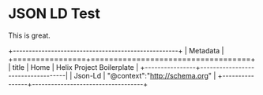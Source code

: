# JSON LD Test

This is great.  

+----------------------------------------------------+
| Metadata                                           |
+================+===================================+
| title          | Home \| Helix Project Boilerplate |
+----------------+-----------------------------------|
| Json-Ld        | "@context":"http://schema.org"    |
+----------------+-----------------------------------+
